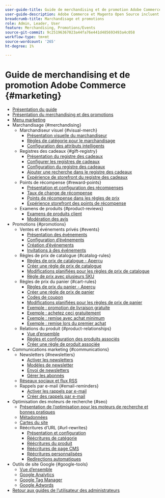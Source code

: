 ```yaml
---
user-guide-title: Guide de merchandising et de promotion Adobe Commerce
user-guide-description: Adobe Commerce et Magento Open Source incluent de nombreux outils que vous pouvez utiliser pour stimuler les ventes, créer des opportunités d’engagement client et configurer des promotions ciblées.
breadcrumb-title: Marchandisage et promotions
role: Admin, Leader, User
feature: Merchandising, Promotions/Events
source-git-commit: 9c25196367023a44fa76e441d485693493a4c058
workflow-type: tm+mt
source-wordcount: '265'
ht-degree: 1%

---
```



# Guide de merchandising et de promotion Adobe Commerce {#marketing}

- [Présentation du guide](guide-overview.md)
- [Présentation du merchandising et des promotions](introduction.md)
- [Menu marketing](marketing-menu.md)
- Marchandisage {#merchandising}
   - Marchandiseur visuel {#visual-merch}
      - [Présentation visuelle du marchandiseur](visual-merchandiser.md)
      - [Règles de catégorie pour le marchandisage](category-product-rules.md)
      - [Configuration des attributs intelligents](smart-attributes-configure.md)
   - Registres des cadeaux {#gift-registry}
      - [Présentation du registre des cadeaux](gift-registries.md)
      - [Configurer les registres de cadeaux](gift-registry-configure.md)
      - [Configuration du registre des cadeaux](gift-registry-create.md)
      - [Ajouter une recherche dans le registre des cadeaux](gift-registry-search.md)
      - [Expérience de storefront du registre des cadeaux](gift-registry-storefront.md)
   - Points de récompense {#reward-points}
      - [Présentation et configuration des récompenses](rewards-loyalty.md)
      - [Taux de change de récompense](reward-exchange-rates.md)
      - [Points de récompense dans les règles de prix](reward-points-price-rules.md)
      - [Expérience storefront des points de récompense](reward-points-storefront.md)
   - Examens de produits {#product-reviews}
      - [Examens de produits client](product-reviews.md)
      - [Modération des avis](product-reviews-moderate.md)
- Promotions {#promotions}
   - Ventes et événements privés {#events}
      - [Présentation des événements](events-private-sales.md)
      - [Configuration d’événements](event-configure.md)
      - [Création d’événements](event-create.md)
      - [Invitations à des événements](invitations.md)
   - Règles de prix de catalogue {#catalog-rules}
      - [Règles de prix de catalogue - Aperçu](price-rules-catalog.md)
      - [Créer une règle de prix de catalogue](price-rules-catalog-create.md)
      - [Modifications planifiées pour les règles de prix de catalogue](price-rule-catalog-scheduled-changes.md)
      - [Règle de prix avec plusieurs SKU](price-rule-multiple-sku.md)
   - Règles de prix du panier {#cart-rules}
      - [Règles de prix du panier - Aperçu](price-rules-cart.md)
      - [Créer une règle de prix de panier](price-rules-cart-create.md)
      - [Codes de coupon](price-rules-cart-coupon.md)
      - [Modifications planifiées pour les règles de prix de panier](price-rule-cart-scheduled-changes.md)
      - [Exemple : promotion de livraison gratuite](price-rules-cart-free-shipping.md)
      - [Exemple : achetez ceci gratuitement](price-rules-cart-buy-this-get-that.md)
      - [Exemple : remise avec achat minimum](price-rule-discount-minimum-purchase.md)
      - [Exemple : remise lors du premier achat](price-rule-discount-first-purchase.md)
   - Relations du produit {#product-relationships}
      - [Vue d’ensemble](product-relationships.md)
      - [Règles et configuration des produits associés](product-related-rules.md)
      - [Créer une règle de produit associée](product-related-rule-create.md)
- Communications marketing {#communications}
   - Newsletters {#newsletters}
      - [Activer les newsletters](newsletters.md)
      - [Modèles de newsletter](newsletter-template.md)
      - [Envoi de newsletters](newsletter-queue.md)
      - [Gérer les abonnés](newsletter-subscribers.md)
   - [Réseaux sociaux et flux RSS](social-rss.md)
   - Rappels par e-mail {#email-reminders}
      - [Activer les rappels par e-mail](email-reminder-rules.md)
      - [Créer des rappels par e-mail](email-reminder-rules-create.md)
- Optimisation des moteurs de recherche {#seo}
   - [Présentation de l’optimisation pour les moteurs de recherche et bonnes pratiques](seo-overview.md)
   - [Métadonnées](meta-data.md)
   - [Cartes du site](sitemap-xml.md)
   - Réécritures d’URL {#url-rewrites}
      - [Présentation et configuration](url-rewrite.md)
      - [Réécritures de catégorie](url-rewrite-category.md)
      - [Réécritures du produit](url-rewrite-product.md)
      - [Réécritures de page CMS](url-rewrite-cms-page.md)
      - [Réécritures personnalisées](url-rewrite-custom.md)
      - [Redirections automatiques](url-redirect-product-automatic.md)
- Outils de site Google {#google-tools}
   - [Vue d’ensemble](google-tools.md)
   - [Google Analytics](google-analytics.md)
   - [Google Tag Manager](google-tag-manager.md)
   - [Google Adwords](google-adwords.md)
- [Retour aux guides de l’utilisateur des administrateurs](https://experienceleague.adobe.com/en/docs/commerce-admin/user-guides/home)

